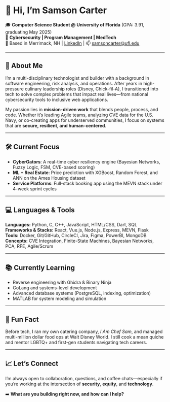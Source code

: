 # 👋 Hi, I’m Samson Carter

🎓 **Computer Science Student @ University of Florida** (GPA: 3.91, graduating May 2025)  
🔐 **Cybersecurity | Program Management | MedTech**  
📍 Based in Merrimack, NH | [LinkedIn](https://www.linkedin.com/in/samsongcarter) | 📫 samsoncarter@ufl.edu

---

## 🚀 About Me

I’m a multi-disciplinary technologist and builder with a background in software engineering, risk analysis, and operations. After years in high-pressure culinary leadership roles (Disney, Chick-fil-A), I transitioned into tech to solve complex problems that impact real lives—from national cybersecurity tools to inclusive web applications.

My passion lies in **mission-driven work** that blends people, process, and code. Whether it’s leading Agile teams, analyzing CVE data for the U.S. Navy, or co-creating apps for underserved communities, I focus on systems that are **secure, resilient, and human-centered**.

---

## 🛠️ Current Focus

- **CyberGators**: A real-time cyber resiliency engine (Bayesian Networks, Fuzzy Logic, FSM, CVE-based scoring)
- **ML + Real Estate**: Price prediction with XGBoost, Random Forest, and ANN on the Ames Housing dataset
- **Service Platforms**: Full-stack booking app using the MEVN stack under 4-week sprint cycles

---

## 💻 Languages & Tools

**Languages:** Python, C, C++, JavaScript, HTML/CSS, Dart, SQL  
**Frameworks & Stacks:** React, Vue.js, Node.js, Express, MEVN, Flask  
**Tools:** Docker, Git/GitHub, CircleCI, Jira, Figma, PowerBI, MongoDB  
**Concepts:** CVE Integration, Finite-State Machines, Bayesian Networks, PCA, RFE, Agile/Scrum  

---

## 📚 Currently Learning

- Reverse engineering with Ghidra & Binary Ninja  
- GoLang and systems-level development  
- Advanced database systems (PostgreSQL, indexing, optimization)  
- MATLAB for system modeling and simulation

---

## 🧠 Fun Fact

Before tech, I ran my own catering company, *I Am Chef Sam*, and managed multi-million dollar food ops at Walt Disney World. I still cook a mean quiche and mentor LGBTQ+ and first-gen students navigating tech careers.

---

## 📈 Let’s Connect

I’m always open to collaboration, questions, and coffee chats—especially if you’re working at the intersection of **security**, **equity**, and **technology**.

➡️ **What are you building right now, and how can I help?**
